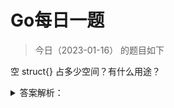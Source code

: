 # Go每日一题

> 今日（2023-01-16） 的题目如下

空 struct{} 占多少空间？有什么用途？

<details>
<summary>答案解析：</summary>
<div>

使用空结构体 struct{} 可以节省内存，一般作为占位符使用，表明这里并不需要一个值。

```golang
fmt.Println(unsafe.Sizeof(struct{}{})) // 0
```

比如使用 map 表示集合时，只关注 key，value 可以使用 struct{} 作为占位符。如果使用其他类型作为占位符，例如 int，bool，不仅浪费了内存，而且容易引起歧义。

```golang
type Set map[string]struct{}

func main() {
	set := make(Set)

	for _, item := range []string{"A", "A", "B", "C"} {
		set[item] = struct{}{}
	}
	fmt.Println(len(set)) // 3
	if _, ok := set["A"]; ok {
		fmt.Println("A exists") // A exists
	}
}
```

再比如，使用信道(channel)控制并发时，我们只是需要一个信号，但并不需要传递值，这个时候，也可以使用 struct{} 代替。

```golang
func main() {
	ch := make(chan struct{}, 1)
	go func() {
		<-ch
		// do something
	}()
	ch <- struct{}{}
	// ...
}
```

再比如，声明只包含方法的结构体。

```golang
type Lamp struct{}

func (l Lamp) On() {
        println("On")

}
func (l Lamp) Off() {
        println("Off")
}
```

答案解析来源：[空 struct{} 的用途](https://geektutu.com/post/qa-golang-1.html#Q16-%E7%A9%BA-struct-%E7%9A%84%E7%94%A8%E9%80%94)


### 9楼

- 空 struct{} 的用途：占用的空间是 0，可以节省内存，一般作为占位符使用，表明这里并不需要一个值。
- 使用 map 表示集合时，只关注 key，value 可以使用 struct{} 作为占位符。
- 使用信道(channel)控制并发时，我们只是需要一个信号
- 声明只包含方法的结构体。


### 13楼

(发送信息的)这样才对

```golang
func main() {
    ch := make(chan struct{})
    go func() {
       // do something
        <-ch
    }()
    ch <- struct{}{}
    // ...
}
```



</div>
</details>